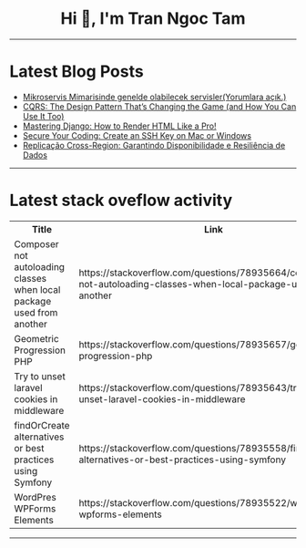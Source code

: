 <h1 align="center">Hi 👋, I'm Tran Ngoc Tam</h1>

---

# Latest Blog Posts 
<!-- BLOG-POST-LIST:START -->
- [Mikroservis Mimarisinde genelde olabilecek servisler&lpar;Yorumlara açık.&rpar;](https://dev.to/mustafacam/mikroservis-mimarisinde-genelde-olmasi-gereken-servisler-1ae7)
- [CQRS: The Design Pattern That’s Changing the Game &lpar;and How You Can Use It Too&rpar;](https://dev.to/manish-1614/cqrs-the-design-pattern-thats-changing-the-game-and-how-you-can-use-it-too-jp8)
- [Mastering Django: How to Render HTML Like a Pro!](https://dev.to/oviyan007/mastering-django-how-to-render-html-like-a-pro-854)
- [Secure Your Coding: Create an SSH Key on Mac or Windows](https://dev.to/lovelacecoding/secure-your-coding-create-an-ssh-key-on-mac-or-windows-pdd)
- [Replicação Cross-Region: Garantindo Disponibilidade e Resiliência de Dados](https://dev.to/edgar_jose_412cdf41fb30a0/replicacao-cross-region-garantindo-disponibilidade-e-resiliencia-4b68)
<!-- BLOG-POST-LIST:END -->

---

# Latest stack oveflow activity
<table>
  <tr><th>Title</th><th>Link</th></tr>
  <!-- STACKOVERFLOW:START --><tr><td>Composer not autoloading classes when local package used from another</td><td>https://stackoverflow.com/questions/78935664/composer-not-autoloading-classes-when-local-package-used-from-another</td></tr><tr><td>Geometric Progression PHP</td><td>https://stackoverflow.com/questions/78935657/geometric-progression-php</td></tr><tr><td>Try to unset laravel cookies in middleware</td><td>https://stackoverflow.com/questions/78935643/try-to-unset-laravel-cookies-in-middleware</td></tr><tr><td>findOrCreate alternatives or best practices using Symfony</td><td>https://stackoverflow.com/questions/78935558/findorcreate-alternatives-or-best-practices-using-symfony</td></tr><tr><td>WordPres WPForms Elements</td><td>https://stackoverflow.com/questions/78935522/wordpres-wpforms-elements</td></tr><!-- STACKOVERFLOW:END -->
</table>

---


